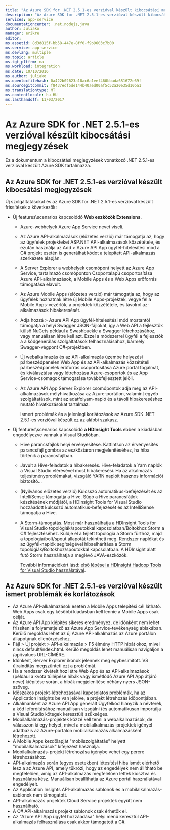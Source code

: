 ```yaml
---
title: "Az Azure SDK for .NET 2.5.1-es verzióval készült kibocsátási megjegyzések"
description: "Az Azure SDK for .NET 2.5.1-es verzióval készült kibocsátási megjegyzések"
services: app-service
documentationcenter: .net,nodejs,java
author: Juliako
manager: erikre
editor: 
ms.assetid: 8d3d815f-bb58-447e-8ff0-f9b9603c7b00
ms.service: app-service
ms.devlang: multiple
ms.topic: article
ms.tgt_pltfrm: na
ms.workload: integration
ms.date: 10/10/2016
ms.author: juliako
ms.openlocfilehash: 0a422b02623a18ac6a1eef460bbada681672e69f
ms.sourcegitcommit: f8437edf5de144b40aed00af5c52a20e35d10ba1
ms.translationtype: MT
ms.contentlocale: hu-HU
ms.lasthandoff: 11/03/2017
---
```

# <a name="azure-sdk-for-net-251-release-notes"></a>Az Azure SDK for .NET 2.5.1-es verzióval készült kibocsátási megjegyzések
Ez a dokumentum a kibocsátási megjegyzések vonatkozó .NET 2.5.1-es verzióval készült Azure SDK tartalmazza. 

## <a name="azure-sdk-for-net-251-release-notes"></a>Az Azure SDK for .NET 2.5.1-es verzióval készült kibocsátási megjegyzések
Új szolgáltatásokat és az Azure SDK for .NET 2.5.1-es verzióval készült frissítések a következők:

* Új features\scenarios kapcsolódó **Web eszközök Extensions**. 
  
  * Azure-webhelyek Azure App Service nevet viseli. 
  * Az Azure API-alkalmazások (előzetes verzió) már támogatja az, hogy az ügyfelek projekteket ASP.NET API-alkalmazások közzététele, és ezután használja az Add > Azure API App ügyfél-hitelesítési mód a C# projekt esetén is generálhat kódot a telepített API-alkalmazás szerkezete alapján. 
  * A Server Explorer a webhelyek csomópont helyett az Azure App Service, tartalmazó csomóponton Csoportalapú csoportosítása Azure API-alkalmazások, a Mobile Apps és a Web Apps erőforrás támogatása elavult.
  * Az Azure Mobile Apps (előzetes verzió) már támogatja az, hogy az ügyfelek hozhatnak létre új Mobile Apps-projektek, vegye fel a Mobile Apps-vezérlők, a projektek közzététele, és távolról az-alkalmazások hibakeresését.
  * Adja hozzá > Azure API App ügyfél-hitelesítési mód mostantól támogatja a helyi Swagger JSON-fájlokat, így a Web API a fejlesztők külső NuGets például a Swashbuckle a Swagger létrehozásához, vagy manuálisan létre kell azt. Ezzel a módszerrel ügyfél a fejlesztők a a kódgenerálás szolgáltatások felhasználásához, bármely Swagger-végpont C#-projektben. 
  * Új webalkalmazás és az API-alkalmazás üzembe helyezési párbeszédpanelen Web App és az API-alkalmazás közzétételi párbeszédpanelek erőforrás csoportosítása Azure portál fogalmát, és kiválasztása vagy létrehozása Azure-csoportok és az App Service-csomagok támogatása továbbfejlesztett jelöli. 
  * Az Azure API App Server Explorer csomópontok adja meg az API-alkalmazások mélyhivatkozása az Azure-portálon, valamint egyéb szolgáltatások, mint az adatfolyam-napló és a távoli hibakereséshez mutató hivatkozásokat tartalmaz.
    
    Ismert problémák és a jelenlegi korlátozások az Azure SDK .NET 2.5.1-es verzióval készült [ez](app-service-release-notes.md#known_issues_2_5_1) az alábbi szakasz.
* Új features\scenarios kapcsolódó **a HDInsight Tools** ebben a kiadásban engedélyezve vannak a Visual Studióban. 
  
  * Hive parancsfájlok helyi érvényesítése. Kattintson az érvényesítés parancsfájl gombra az eszköztáron megjelenítéséhez, ha hiba történik a parancsfájlban. 
  * Javult a Hive-feladatok a hibakeresés. Hive-feladatok a Yarn naplók a Visual Studio elérésével most hibakeresési. Ha az alkalmazás teljesítményproblémákat, vizsgáló YARN naplóit hasznos információt biztosító...
  * (Nyilvános előzetes verzió) Kulcsszó automatikus-befejezését és az IntelliSense támogatja a Hive. Súgó a Hive parancsfájlok készítésének módjától, a HDInsight Tools for Visual Studio hozzáadott kulcsszó automatikus-befejezését és az IntelliSense támogatja a Hive.
  * A Storm-támogatás. Most már használhatja a HDInsight Tools for Visual Studio topológiák/spoutokkal kapcsolatban/Boltokhoz Storm a C# fejlesztéséhez. Küldje el a fejlett topológia a Storm fürthöz, majd a topológia/bolt/spout állapotát tekintheti meg. Rendszer naplókat és az ügyfél-naplók segítségével hibaelhárítása a Storm topológiák/Boltokhoz/spoutokkal kapcsolatban. A HDInsight alatt futó Storm használhatja a meglévő JAVA-eszközök.
    
    További információkért lásd: [első lépései a HDInsight Hadoop Tools for Visual Studio használatával](../hdinsight/hadoop/apache-hadoop-visual-studio-tools-get-started.md).

## <a id="known_issues_2_5_1"></a>Az Azure SDK for .NET 2.5.1-es verzióval készült ismert problémák és korlátozások
* Az Azure API-alkalmazások esetén a Mobile Apps telepítési cél látható. Web Apps csak egy későbbi kiadásban kell lennie a Mobile Apps csak célját. 
* Az Azure API App kiépítés sikeres eredményez, de időnként nem lehet frissíteni a folyamatjelző az Azure App Service-tevékenység ablakában. Kerülő megoldás lehet az új Azure API-alkalmazás az Azure portálon állapotának ellenőrzéséhez. 
* Fájl > Új projekt > API-alkalmazás > F5 élmény HTTP hibát okoz, mivel nincs default/index.html. Kerülő megoldás lehet manuálisan navigáljon a /api/values URL-CÍMÉRE. 
* Időnként, Server Explorer ikonok jelennek meg egybesimított. VS újraindítás megszünteti ezt a problémát. 
* Ha a rendszer kivételt hoz létre Web App és az API-alkalmazások (például a kvóta túllépése hibák vagy ismétlődő Azure API App átjáró neve) kiépítése során, a hibák megjelenítése néhány nyers JSON-szöveg. 
* Időszakos projekt-létrehozásával kapcsolatos problémák, ha az Application Insights be van jelölve, a projekt létrehozás időpontjában.
* Alkalmanként az Azure API App generált Ügyfélkód hiányzik a névterek, a kód lefordításához manuálisan vizsgálni (és automatikusan importálja a Visual Studio kötegek keresztül) szükséges. 
* Mobilalkalmazás-projektek közzé kell tenni a webalkalmazások, de válasszon ki egy helyet, mivel a mobilalkalmazás-projektek igényel adatbázis az Azure-portálon mobilalkalmazás alkalmazásként létrehozott. 
* A Mobile Apps kezdőlapját "mobilszolgáltatás" helyett "mobilalkalmazások" kifejezést használja. 
* Mobilalkalmazás-projekt létrehozása igénybe vehet egy percre létrehozásához. 
* API-alkalmazás során (egyes esetekben) létesítési hiba ismét elérhető lesz a az Azure API, amely tükrözi, hogy az engedélyek nem állítható be megfelelően, amíg az API-alkalmazás megfelelően lettek kiosztva és használatra kész. Manuálisan beállíthatja az Azure portál használatával engedélyeit.
* Az Application Insights API-alkalmazás sablonok és a mobilalkalmazás-sablonok nem támogatott.
* API-alkalmazás projektek Cloud Service projektek együtt nem használható.
* A C# API-alkalmazás projekt sablonok csak érhetők el.
* Az "Azure API App ügyfél hozzáadása" helyi menü keresztül API-alkalmazás felhasználása csak akkor támogatott a C#.

